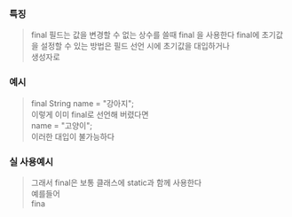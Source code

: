 ### 특징
> final 필드는 값을 변경할 수 없는 상수를 쓸때 final 을 사용한다
> final에 초기값을 설정할 수 있는 방법은 필드 선언 시에 초기값을 대입하거나  
> 생성자로 

### 예시
> final String name = "강아지";  
> 이렇게 이미 final로 선언해 버렸다면  
> name = "고양이";  
> 이러한 대입이 불가능하다  

### 실 사용예시
> 그래서 final은 보통 클래스에 static과 함께 사용한다  
> 예를들어  
> fina
